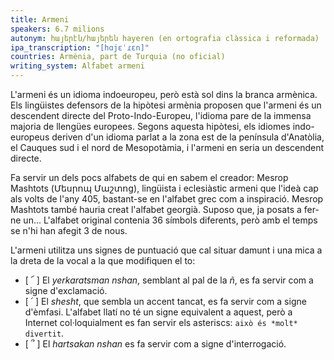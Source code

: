 ```yaml
---
title: Armeni
speakers: 6.7 milions
autonym: հայերէն/հայերեն hayeren (en ortografia clàssica i reformada)
ipa_transcription: "[hɑjɛˈɾɛn]"
countries: Armènia, part de Turquia (no oficial)
writing_system: Alfabet armeni
---
```


L'armeni és un idioma indoeuropeu, però està sol dins la branca armènica. Els lingüistes defensors de la hipòtesi armènia proposen que l'armeni és un descendent directe del Proto-Indo-Europeu, l'idioma pare de la immensa majoria de llengües europees. Segons aquesta hipòtesi, els idiomes indo-europeus deriven d'un idioma parlat a la zona est de la península d'Anatòlia, el Cauques sud i el nord de Mesopotàmia, i l'armeni en seria un descendent directe.

Fa servir un dels pocs alfabets de qui en sabem el creador: Mesrop Mashtots (Մեսրոպ Մաշտոց), lingüista i eclesiàstic armeni que l'ideà cap als volts de l'any 405, bastant-se en l'alfabet grec com a inspiració. Mesrop Mashtots també hauria creat l'alfabet georgià. Suposo que, ja posats a fer-ne un... L'alfabet original contenia 36 símbols diferents, però amb el temps se n'hi han afegit 3 de nous.

L'armeni utilitza uns signes de puntuació que cal situar damunt i una mica a la dreta de la vocal a la que modifiquen el to:

- [ ՜ ] El *yerkaratsman nshan*, semblant al pal de la *ñ*, es fa servir com a signe d'exclamació.
- [ ՛ ] El *shesht*, que sembla un accent tancat, es fa servir com a signe d'èmfasi. L'alfabet llatí no té un signe equivalent a aquest, però a Internet col·loquialment es fan servir els asteriscs: `això és *molt* divertit`.
- [ ՞ ] El *hartsakan nshan* es fa servir com a signe d'interrogació.
